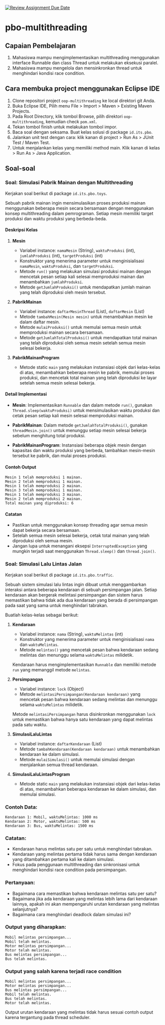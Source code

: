 [![Review Assignment Due Date](https://classroom.github.com/assets/deadline-readme-button-24ddc0f5d75046c5622901739e7c5dd533143b0c8e959d652212380cedb1ea36.svg)](https://classroom.github.com/a/6kTiUjj3)
# pbo-multithreading

## Capaian Pembelajaran

1. Mahasiswa mampu mengimplementasikan multithreading menggunakan interface Runnable dan class Thread untuk melakukan eksekusi paralel.
2. Mahasiswa mampu mengelola dan mensinkronkan thread untuk menghindari kondisi race condition.

## Cara membuka project menggunakan Eclipse IDE

1. Clone repositori project `oop-multithreading` ke local direktori git Anda.
2. Buka Eclipse IDE, Pilih menu File > Import > Maven > Existing Maven Projects.
3. Pada Root Directory, klik tombol Browse, pilih direktori `oop-multithreading`, kemudian check `pom.xml`.
4. Tekan tombol finish untuk melakukan tombol impor.
5. Baca soal dengan seksama. Buat kelas solusi di package `id.its.pbo`.
6. Jalankan unit test dengan cara: klik kanan di project > Run As > JUnit Test / Maven Test.
7. Untuk menjalankan kelas yang memiliki method main. Klik kanan di kelas > Run As > Java Application.

## Soal-soal

### Soal: Simulasi Pabrik Mainan dengan Multithreading

Kerjakan soal berikut di package `id.its.pbo.toys`.

Sebuah pabrik mainan ingin mensimulasikan proses produksi mainan menggunakan beberapa mesin secara bersamaan dengan menggunakan konsep multithreading dalam pemrograman. Setiap mesin memiliki target produksi dan waktu produksi yang berbeda-beda.

#### Deskripsi Kelas

1. **Mesin**
   - Variabel instance: `namaMesin` (String), `waktuProduksi` (int), `jumlahProduksi` (int), `targetProduksi` (int)
   - Konstruktor yang menerima parameter untuk menginisialisasi `namaMesin`, `waktuProduksi`, dan `targetProduksi`.
   - Metode `run()` yang melakukan simulasi produksi mainan dengan mencetak pesan setiap kali selesai memproduksi mainan dan menambahkan `jumlahProduksi`.
   - Metode `getJumlahProduksi()` untuk mendapatkan jumlah mainan yang telah diproduksi oleh mesin tersebut.

2. **PabrikMainan**
   - Variabel instance: `daftarMesinThread` (List<Thread>), `daftarMesin` (List<Mesin>)
   - Metode `tambahMesin(Mesin mesin)` untuk menambahkan mesin ke dalam daftar mesin.
   - Metode `mulaiProduksi()` untuk memulai semua mesin untuk memproduksi mainan secara bersamaan.
   - Metode `getJumlahTotalProduksi()` untuk mendapatkan total mainan yang telah diproduksi oleh semua mesin setelah semua mesin selesai bekerja.

3. **PabrikMainanProgram**
   - Metode static `main` yang melakukan instansiasi objek dari kelas-kelas di atas, menambahkan beberapa mesin ke pabrik, memulai proses produksi, dan mencetak total mainan yang telah diproduksi ke layar setelah semua mesin selesai bekerja.

#### Detail Implementasi

- **Mesin**: Implementasikan `Runnable` dan dalam metode `run()`, gunakan `Thread.sleep(waktuProduksi)` untuk mensimulasikan waktu produksi dan cetak pesan setiap kali mesin selesai memproduksi mainan.

- **PabrikMainan**: Dalam metode `getJumlahTotalProduksi()`, gunakan `threadMesin.join()` untuk menunggu setiap mesin selesai bekerja sebelum menghitung total produksi.

- **PabrikMainanProgram**: Instansiasi beberapa objek mesin dengan kapasitas dan waktu produksi yang berbeda, tambahkan mesin-mesin tersebut ke pabrik, dan mulai proses produksi.

#### Contoh Output
```
Mesin 1 telah memproduksi 1 mainan.
Mesin 2 telah memproduksi 1 mainan.
Mesin 1 telah memproduksi 2 mainan.
Mesin 3 telah memproduksi 1 mainan.
Mesin 1 telah memproduksi 3 mainan.
Mesin 2 telah memproduksi 2 mainan.
Total mainan yang diproduksi: 6
```

#### Catatan
- Pastikan untuk menggunakan konsep threading agar semua mesin dapat bekerja secara bersamaan.
- Setelah semua mesin selesai bekerja, cetak total mainan yang telah diproduksi oleh semua mesin.
- Jangan lupa untuk menangani eksepsi `InterruptedException` yang mungkin terjadi saat menggunakan `Thread.sleep()` dan `thread.join()`.

### Soal: Simulasi Lalu Lintas Jalan

Kerjakan soal berikut di package `id.its.pbo.traffic`.

Sebuah sistem simulasi lalu lintas ingin dibuat untuk menggambarkan interaksi antara beberapa kendaraan di sebuah persimpangan jalan. Setiap kendaraan akan bergerak melintasi persimpangan dan sistem harus memastikan bahwa tidak ada dua kendaraan yang berada di persimpangan pada saat yang sama untuk menghindari tabrakan.

Buatlah kelas-kelas sebagai berikut:

1. **Kendaraan**
   - Variabel instance: `nama` (String), `waktuMelintas` (int)
   - Konstruktor yang menerima parameter untuk menginisialisasi `nama` dan `waktuMelintas`.
   - Metode `melintas()` yang mencetak pesan bahwa kendaraan sedang melintas dan menunggu selama `waktuMelintas` milidetik.
   
   Kendaraan harus mengimplementasikan `Runnable` dan memiliki metode `run` yang memanggil metode `melintas`.

2. **Persimpangan**
   - Variabel instance: `lock` (Object)
   - Metode `melintasiPersimpangan(Kendaraan kendaraan)` yang mencetak pesan bahwa kendaraan sedang melintas dan menunggu selama `waktuMelintas` milidetik.
   
   Metode `melintasiPersimpangan` harus disinkronkan menggunakan `lock` untuk memastikan bahwa hanya satu kendaraan yang dapat melintas pada satu waktu.

3. **SimulasiLaluLintas**
   - Variabel instance: `daftarKendaraan` (List<Thread>)
   - Metode `tambahKendaraan(Kendaraan kendaraan)` untuk menambahkan kendaraan ke dalam simulasi.
   - Metode `mulaiSimulasi()` untuk memulai simulasi dengan menjalankan semua thread kendaraan.
   
4. **SimulasiLaluLintasProgram**
   - Metode static `main` yang melakukan instansiasi objek dari kelas-kelas di atas, menambahkan beberapa kendaraan ke dalam simulasi, dan memulai simulasi.

### Contoh Data:
```
Kendaraan 1: Mobil, waktuMelintas: 1000 ms
Kendaraan 2: Motor, waktuMelintas: 500 ms
Kendaraan 3: Bus, waktuMelintas: 1500 ms
```

### Catatan:
- Kendaraan harus melintas satu per satu untuk menghindari tabrakan.
- Kendaraan yang melintas pertama tidak harus sama dengan kendaraan yang ditambahkan pertama kali ke dalam simulasi.
- Fokus pada penggunaan multithreading dan sinkronisasi untuk menghindari kondisi race condition pada persimpangan.

### Pertanyaan:
- Bagaimana cara memastikan bahwa kendaraan melintas satu per satu?
- Bagaimana jika ada kendaraan yang melintas lebih lama dari kendaraan lainnya, apakah ini akan mempengaruhi urutan kendaraan yang melintas selanjutnya?
- Bagaimana cara menghindari deadlock dalam simulasi ini?

### Output yang diharapkan:
```
Mobil melintas persimpangan...
Mobil telah melintas.
Motor melintas persimpangan...
Motor telah melintas.
Bus melintas persimpangan...
Bus telah melintas.
```

### Output yang salah karena terjadi race condition
```
Mobil melintas persimpangan...
Motor melintas persimpangan...
Bus melintas persimpangan...
Mobil telah melintas.
Bus telah melintas.
Motor telah melintas.
```

Output urutan kendaraan yang melintas tidak harus sesuai contoh output karena tergantung pada thread scheduler.